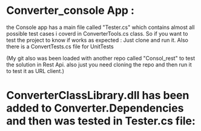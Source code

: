 # Converter_console App :
the Console app has a main file called "Tester.cs" which contains almost all possible test cases i coverd in ConverterTools.cs class.
So if you want to test the project to know if works as expected : Just clone and run it.
Also there is a ConvertTests.cs file for UnitTests 

(My git also was been loaded with another repo called "Consol_rest" to test the solution in Rest Api. also just you need cloning the repo and then run it to test it as URL client.)


# ConverterClassLibrary.dll has been added to Converter.Dependencies and then was tested in Tester.cs file:


